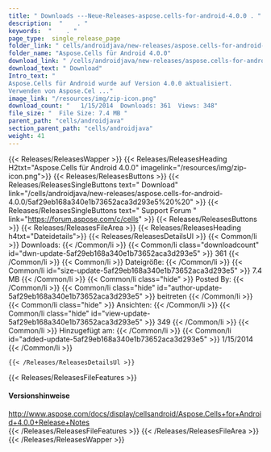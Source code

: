 ```yaml
---
title: " Downloads ---Neue-Releases-aspose.cells-for-android-4.0.0 . "
description:  "    . " 
keywords:  "    . " 
page_type:  single_release_page
folder_link: " cells/androidjava/new-releases/aspose.cells-for-android-4.0.0/"
folder_name: "Aspose.Cells für Android 4.0.0"
download_link: " /cells/androidjava/new-releases/aspose.cells-for-android-4.0.0/5af29eb168a340e1b73652aca3d293e5"
download_text: " Download"
Intro_text: " 
Aspose.Cells für Android wurde auf Version 4.0.0 aktualisiert.
Verwenden von Aspose.Cel ..."
image_link: "/resources/img/zip-icon.png"
download_count: "   1/15/2014  Downloads: 361  Views: 348"
file_size: "  File Size: 7.4 MB "
parent_path: "cells/androidjava"
section_parent_path: "cells/androidjava"
weight: 41
---
```


{{< Releases/ReleasesWapper >}}
  {{< Releases/ReleasesHeading H2txt="Aspose.Cells für Android 4.0.0" imagelink="/resources/img/zip-icon.png">}}
  {{< Releases/ReleasesButtons >}}
    {{< Releases/ReleasesSingleButtons text=" Download" link="/cells/androidjava/new-releases/aspose.cells-for-android-4.0.0/5af29eb168a340e1b73652aca3d293e5%20%20" >}}
    {{< Releases/ReleasesSingleButtons text=" Support Forum " link="https://forum.aspose.com/c/cells" >}}
  {{< Releases/ReleasesButtons >}}
  {{< Releases/ReleasesFileArea >}}
    {{< Releases/ReleasesHeading h4txt="Dateidetails">}}
    {{< Releases/ReleasesDetailsUl >}}
            {{< Common/li >}} Downloads: {{< /Common/li >}}
      {{< Common/li class="downloadcount" id="dwn-update-5af29eb168a340e1b73652aca3d293e5" >}} 361 {{< /Common/li >}}
      {{< Common/li >}} Dateigröße: {{< /Common/li >}}
      {{< Common/li id="size-update-5af29eb168a340e1b73652aca3d293e5" >}} 7.4 MB {{< /Common/li >}} 
      {{< Common/li  class="hide" >}} Posted By: {{< /Common/li >}} 
      {{< Common/li class="hide" id="author-update-5af29eb168a340e1b73652aca3d293e5" >}} beitreten {{< /Common/li >}}
      {{< Common/li class="hide" >}} Ansichten: {{< /Common/li >}}
      {{< Common/li class="hide" id="view-update-5af29eb168a340e1b73652aca3d293e5" >}} 349 {{< /Common/li >}}
      {{< Common/li >}} Hinzugefügt am: {{< /Common/li >}}
      {{< Common/li id="added-update-5af29eb168a340e1b73652aca3d293e5" >}} 1/15/2014 {{< /Common/li >}} 

    {{< /Releases/ReleasesDetailsUl >}}

  {{< Releases/ReleasesFileFeatures >}}
      <h4>Versionshinweise</h4><div> <a href="http://www.aspose.com/docs/display/cellsandroid/Aspose.Cells+for+Android+4.0.0+Release+Notes">http://www.aspose.com/docs/display/cellsandroid/Aspose.Cells+for+Android+4.0.0+Release+Notes</a></div>
  {{< /Releases/ReleasesFileFeatures >}}
 {{< /Releases/ReleasesFileArea >}}
{{< /Releases/ReleasesWapper >}}



